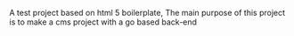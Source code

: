 

A test project based on html 5 boilerplate, 
The main purpose of this project is to make a cms project 
with a go based back-end

